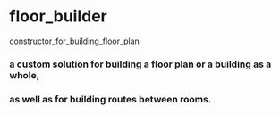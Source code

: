 # floor_builder

constructor_for_building_floor_plan

### a custom solution for building a floor plan or a building as a whole,
### as well as for building routes between rooms.
